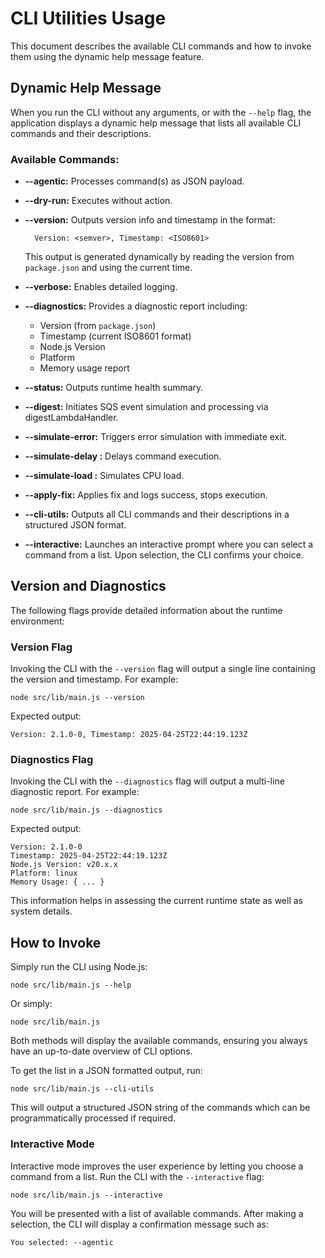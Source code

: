 # CLI Utilities Usage

This document describes the available CLI commands and how to invoke them using the dynamic help message feature.

## Dynamic Help Message

When you run the CLI without any arguments, or with the `--help` flag, the application displays a dynamic help message that lists all available CLI commands and their descriptions.

### Available Commands:

- **--agentic:** Processes command(s) as JSON payload.
- **--dry-run:** Executes without action.
- **--version:** Outputs version info and timestamp in the format:
  
        Version: <semver>, Timestamp: <ISO8601>
  
  This output is generated dynamically by reading the version from `package.json` and using the current time.
- **--verbose:** Enables detailed logging.
- **--diagnostics:** Provides a diagnostic report including:
  - Version (from `package.json`)
  - Timestamp (current ISO8601 format)
  - Node.js Version
  - Platform
  - Memory usage report
- **--status:** Outputs runtime health summary.
- **--digest:** Initiates SQS event simulation and processing via digestLambdaHandler.
- **--simulate-error:** Triggers error simulation with immediate exit.
- **--simulate-delay <ms>:** Delays command execution.
- **--simulate-load <ms>:** Simulates CPU load.
- **--apply-fix:** Applies fix and logs success, stops execution.
- **--cli-utils:** Outputs all CLI commands and their descriptions in a structured JSON format.
- **--interactive:** Launches an interactive prompt where you can select a command from a list. Upon selection, the CLI confirms your choice.

## Version and Diagnostics

The following flags provide detailed information about the runtime environment:

### Version Flag

Invoking the CLI with the `--version` flag will output a single line containing the version and timestamp. For example:

    node src/lib/main.js --version

Expected output:

    Version: 2.1.0-0, Timestamp: 2025-04-25T22:44:19.123Z

### Diagnostics Flag

Invoking the CLI with the `--diagnostics` flag will output a multi-line diagnostic report. For example:

    node src/lib/main.js --diagnostics

Expected output:

    Version: 2.1.0-0
    Timestamp: 2025-04-25T22:44:19.123Z
    Node.js Version: v20.x.x
    Platform: linux
    Memory Usage: { ... }

This information helps in assessing the current runtime state as well as system details.

## How to Invoke

Simply run the CLI using Node.js:

    node src/lib/main.js --help

Or simply:

    node src/lib/main.js

Both methods will display the available commands, ensuring you always have an up-to-date overview of CLI options.

To get the list in a JSON formatted output, run:

    node src/lib/main.js --cli-utils

This will output a structured JSON string of the commands which can be programmatically processed if required.

### Interactive Mode

Interactive mode improves the user experience by letting you choose a command from a list. Run the CLI with the `--interactive` flag:

    node src/lib/main.js --interactive

You will be presented with a list of available commands. After making a selection, the CLI will display a confirmation message such as:

    You selected: --agentic
